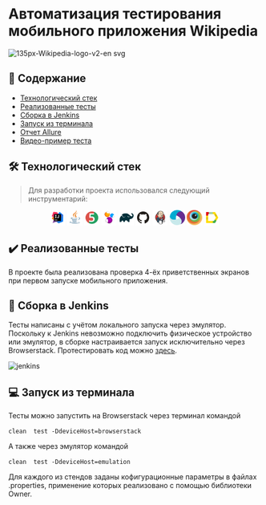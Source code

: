 # Автоматизация тестирования мобильного приложения Wikipedia 
![135px-Wikipedia-logo-v2-en svg](https://user-images.githubusercontent.com/99273725/168873134-835bf0ca-8ffd-441b-9c55-3173d440b64b.png)


## :bookmark_tabs: Содержание
- [Технологический стек](https://github.com/Kashtos90/mobile-tests/blob/main/README.md#hammer_and_wrench-%D1%82%D0%B5%D1%85%D0%BD%D0%BE%D0%BB%D0%BE%D0%B3%D0%B8%D1%87%D0%B5%D1%81%D0%BA%D0%B8%D0%B9-%D1%81%D1%82%D0%B5%D0%BA)
- [Реализованные тесты](https://github.com/Kashtos90/mobile-tests/edit/main/README.md#heavy_check_mark-%D1%80%D0%B5%D0%B0%D0%BB%D0%B8%D0%B7%D0%BE%D0%B2%D0%B0%D0%BD%D0%BD%D1%8B%D0%B5-%D1%82%D0%B5%D1%81%D1%82%D1%8B)
- [Сборка в Jenkins](https://github.com/Kashtos90/mobile-tests/edit/main/README.md#robot-%D1%81%D0%B1%D0%BE%D1%80%D0%BA%D0%B0-%D0%B2-jenkins)
- [Запуск из терминала](https://github.com/Kashtos90/mobile-tests/edit/main/README.md#computer-%D0%B7%D0%B0%D0%BF%D1%83%D1%81%D0%BA-%D0%B8%D0%B7-%D1%82%D0%B5%D1%80%D0%BC%D0%B8%D0%BD%D0%B0%D0%BB%D0%B0)
- [Отчет Allure](https://github.com/Kashtos90/mobile-tests/edit/main/README.md#bar_chart-%D0%BE%D1%82%D1%87%D0%B5%D1%82-allure)
- [Видео-пример теста](https://github.com/Kashtos90/mobile-tests/edit/main/README.md#film_strip-%D0%B2%D0%B8%D0%B4%D0%B5%D0%BE-%D0%BF%D1%80%D0%B8%D0%BC%D0%B5%D1%80-%D0%BF%D1%80%D0%BE%D1%85%D0%BE%D0%B6%D0%B4%D0%B5%D0%BD%D0%B8%D1%8F-%D1%82%D0%B5%D1%81%D1%82%D0%B0)

## :hammer_and_wrench: Технологический стек
> Для разработки проекта использовался следующий инструментарий:
> 
<p align="center">
<img width="6%" title="IntelliJ IDEA" src="images/logo/Intelij_IDEA.svg">
<img width="6%" title="Java" src="images/logo/Java.svg">
<img width="6%" title="JUnit5" src="images/logo/JUnit5.svg">
<img width="6%" title="Selenide" src="images/logo/Selenide.svg">
<img width="6%" title="Gradle" src="images/logo/Gradle.svg">
<img width="6%" title="GitHub" src="images/logo/GitHub.svg">
<img width="6%" title="Jenkins" src="images/logo/Jenkins.svg">
<img width="6%" title="Appium" src="images/logo/appium.svg">
<img width="6%" title="Browserstack" src="images/logo/browserstack-icon.svg">
<img width="6%" title="Allure Report" src="images/logo/Allure_Report.svg">
</p>

## :heavy_check_mark: Реализованные тесты
В проекте была реализована проверка 4-ёх приветственных экранов при первом запуске мобильного приложения. 

## :robot: Сборка в Jenkins
Тесты написаны с учётом локального запуска через эмулятор. Поскольку к Jenkins невозможно подключить физическое устройство или эмулятор, в сборке настраивается запуск исключительно через Browserstack. Протестировать код можно [здесь](https://jenkins.autotests.cloud/job/wiki-mobile-test/). 

![jenkins](https://user-images.githubusercontent.com/99273725/169070461-8c53085f-024c-4da1-bcdd-099d1dd1692b.jpg)

## :computer: Запуск из терминала
Тесты можно запустить на Browserstack через терминал командой
```
clean  test -DdeviceHost=browserstack
```

А также через эмулятор командой
```
clean  test -DdeviceHost=emulation
```
Для каждого из стендов заданы кофигурационные параметры в файлах .properties, применение которых реализовано с помощью библиотеки Owner.


